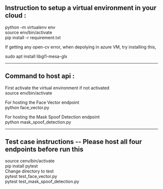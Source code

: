 ## Instruction to setup a virtual environment in your cloud : </br>

python -m virtualenv env </br>
source env/bin/activate </br>
pip install -r requirement.txt </br>


If getting any open-cv error, when depolying in azure VM, try installing this,

sudo apt install libgl1-mesa-glx

-------------------------------------------------------------------------------------- 

## Command to host api :
First activate the virtual environment if not activated </br>
source env/bin/activate </br>

For hosting the Face Vector  endpoint </br>
python face_vector.py

For hosting the Mask Spoof Detection endpoint </br>
python mask_spoof_detection.py



-------------------------------------------------------------------------------------- 

## Test case instructions -- Please host all four endpoints before run this 
source cenv/bin/activate </br>
pip install pytest</br>
Change directory to test</br>
pytest test_face_vector.py</br>
pytest test_mask_spoof_detection.py</br>
